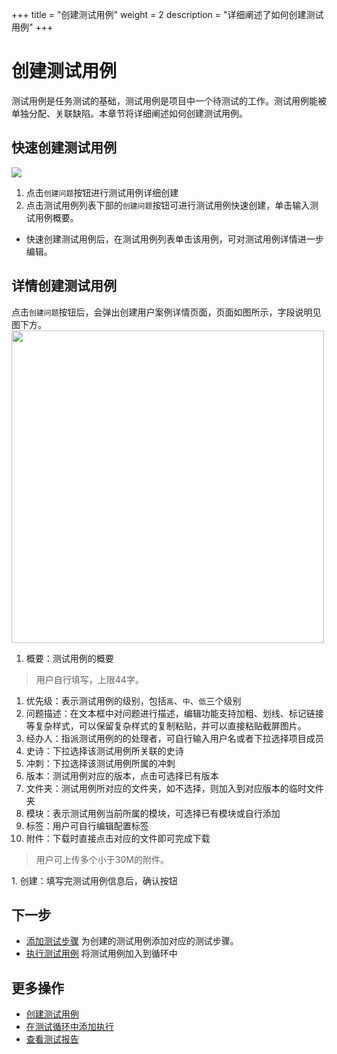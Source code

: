 +++
title = "创建测试用例"
weight = 2
description = "详细阐述了如何创建测试用例"
+++

# 创建测试用例

测试用例是任务测试的基础，测试用例是项目中一个待测试的工作。测试用例能被单独分配、关联缺陷。本章节将详细阐述如何创建测试用例。

## 快速创建测试用例

![](/img/docs/user-guide/test-management/case-management/create-case.jpg)

1. 点击`创建问题`按钮进行测试用例详细创建
1. 点击测试用例列表下部的`创建问题`按钮可进行测试用例快速创建，单击输入测试用例概要。
  - 快速创建测试用例后，在测试用例列表单击该用例，可对测试用例详情进一步编辑。

## 详情创建测试用例

点击`创建问题`按钮后，会弹出创建用户案例详情页面，页面如图所示，字段说明见图下方。
<img src="/img/docs/user-guide/test-management/case-management/create-detail.png" width="500" />

1. 概要：测试用例的概要
<blockquote class="note">用户自行填写，上限44字。</blockquote>

1. 优先级：表示测试用例的级别，包括`高`、`中`、`低`三个级别
1. 问题描述：在文本框中对问题进行描述，编辑功能支持加粗、划线、标记链接等复杂样式，可以保留复杂样式的复制粘贴，并可以直接粘贴截屏图片。
1. 经办人：指派测试用例的的处理者，可自行输入用户名或者下拉选择项目成员
1. 史诗：下拉选择该测试用例所关联的史诗
1. 冲刺：下拉选择该测试用例所属的冲刺
1. 版本：测试用例对应的版本，点击可选择已有版本
1. 文件夹：测试用例所对应的文件夹，如不选择，则加入到对应版本的临时文件夹
1. 模块：表示测试用例当前所属的模块，可选择已有模块或自行添加
1. 标签：用户可自行编辑配置标签
1. 附件：下载时直接点击对应的文件即可完成下载
<blockquote class="note">用户可上传多个小于30M的附件。</blockquote>
1. 创建：填写完测试用例信息后，确认按钮


## 下一步

- [添加测试步骤](../update-list#添加测试步骤) 为创建的测试用例添加对应的测试步骤。
- [执行测试用例](../update-list#执行测试) 将测试用例加入到循环中

## 更多操作

- [创建测试用例](../create-case)
- [在测试循环中添加执行](../../test-cycle/add-execution)
- [查看测试报告](../../test-report/)